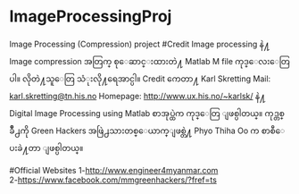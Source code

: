 # ImageProcessingProj
Image Processing (Compression) project
#Credit
Image processing နဲ႔ Image compression အတြက္ စုေဆာင္းထားတဲ႔ Matlab M file ကုဒ္ေလးေတြပါ။ လိုတဲ႔သူေတြ သံုးလို႔ရေအာင္ပါ။ Credit ကေတာ႔ Karl Skretting Mail:  karl.skretting@tn.his.no   Homepage:  http://www.ux.his.no/~karlsk/ နဲ႔ Digital Image Processing using Matlab စာအုပ္ထဲက ကုဒ္ေတြ ျဖစ္ပါတယ္။ ကုဒ္တစ္ခ်ိဳ႕ကို Green Hackers အဖြဲ႕သားတစ္ေယာက္ျဖစ္တဲ႔ Phyo Thiha Oo က စာစီေပးခဲ႔တာ ျဖစ္ပါတယ္။

#Official Websites
1-http://www.engineer4myanmar.com
<br>
2-https://www.facebook.com/mmgreenhackers/?fref=ts
